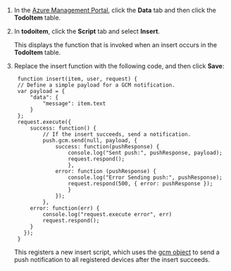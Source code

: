 
1. In the [Azure Management Portal](https://manage.windowsazure.cn/), click the **Data** tab and then click the **TodoItem** table. 
 
2. In **todoitem**, click the **Script** tab and select **Insert**.
   
   	This displays the function that is invoked when an insert occurs in the **TodoItem** table.

3. Replace the insert function with the following code, and then click **Save**:

		function insert(item, user, request) {
		// Define a simple payload for a GCM notification.
	    var payload = {
	        "data": {
	            "message": item.text
	        }
	    };		
		request.execute({
		    success: function() {
		        // If the insert succeeds, send a notification.
		        push.gcm.send(null, payload, {
		            success: function(pushResponse) {
		                console.log("Sent push:", pushResponse, payload);
		                request.respond();
		                },              
		            error: function (pushResponse) {
		                console.log("Error Sending push:", pushResponse);
		                request.respond(500, { error: pushResponse });
		                }
		            });
		        },
		    error: function(err) {
		        console.log("request.execute error", err)
		        request.respond();
		    }
		  });
		}

   	This registers a new insert script, which uses the [gcm <!-- deleted by customization object](https://msdn.microsoft.com/zh-cn/library/dn126137.aspx) --><!-- keep by customization: begin --> object](https://msdn.microsoft.com/zh-CN/library/dn126137.aspx) <!-- keep by customization: end --> to send a push notification to all registered devices after the insert succeeds.